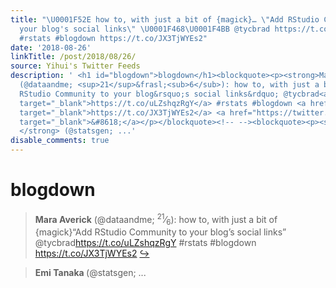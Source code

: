 ```yaml
---
title: "\U0001F52E how to, with just a bit of {magick}… \"Add RStudio Community to
  your blog's social links\" \U0001F468‍\U0001F4BB @tycbrad https://t.co/uLZshqzRgY
  #rstats #blogdown https://t.co/JX3TjWYEs2"
date: '2018-08-26'
linkTitle: /post/2018/08/26/
source: Yihui's Twitter Feeds
description: ' <h1 id="blogdown">blogdown</h1><blockquote><p><strong>Mara Averick</strong>
  (@dataandme; <sup>21</sup>&frasl;<sub>6</sub>): how to, with just a bit of {magick}&ldquo;Add
  RStudio Community to your blog&rsquo;s social links&rdquo; @tycbrad<a href="https://t.co/uLZshqzRgY"
  target="_blank">https://t.co/uLZshqzRgY</a> #rstats #blogdown <a href="https://t.co/JX3TjWYEs2"
  target="_blank">https://t.co/JX3TjWYEs2</a> <a href="https://twitter.com/xieyihui/status/1033036733745639424"
  target="_blank">&#8618;</a></p></blockquote><!-- --><blockquote><p><strong>Emi Tanaka
  </strong> (@statsgen; ...'
disable_comments: true
---
```

 <h1 id="blogdown">blogdown</h1><blockquote><p><strong>Mara Averick</strong> (@dataandme; <sup>21</sup>&frasl;<sub>6</sub>): how to, with just a bit of {magick}&ldquo;Add RStudio Community to your blog&rsquo;s social links&rdquo; @tycbrad<a href="https://t.co/uLZshqzRgY" target="_blank">https://t.co/uLZshqzRgY</a> #rstats #blogdown <a href="https://t.co/JX3TjWYEs2" target="_blank">https://t.co/JX3TjWYEs2</a> <a href="https://twitter.com/xieyihui/status/1033036733745639424" target="_blank">&#8618;</a></p></blockquote><!-- --><blockquote><p><strong>Emi Tanaka </strong> (@statsgen; ...